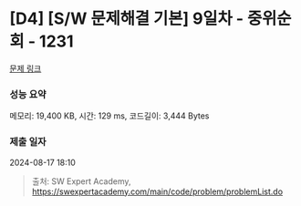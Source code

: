 # [D4] [S/W 문제해결 기본] 9일차 - 중위순회 - 1231 

[문제 링크](https://swexpertacademy.com/main/code/problem/problemDetail.do?contestProbId=AV140YnqAIECFAYD) 

### 성능 요약

메모리: 19,400 KB, 시간: 129 ms, 코드길이: 3,444 Bytes

### 제출 일자

2024-08-17 18:10



> 출처: SW Expert Academy, https://swexpertacademy.com/main/code/problem/problemList.do